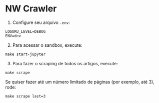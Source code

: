 # NW Crawler

1. Configure seu arquivo `.env`:
```
LOGURU_LEVEL=DEBUG
ENV=dev
```
2. Para acessar o sandbox, execute:
```
make start-jupyter
```

3. Para fazer o scraping de todos os artigos, execute:
```
make scrape
```

Se quiser fazer até um número limitado de páginas (por exemplo, até 3), rode:
```
make scrape last=3
```

